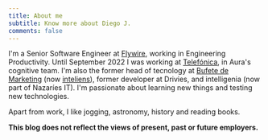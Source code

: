 ```yaml
---
title: About me
subtitle: Know more about Diego J.
comments: false
---
```




I'm a Senior Software Engineer at [Flywire](https://www.flywire.com/es), working in Engineering Productivity. Until September 2022 I was working at [Telefónica](https://www.telefonica.com/en/home), in Aura's cognitive team. I'm also the former head of tecnology at [Bufete de Marketing](http://www.bufetedemarketing.com/) (now [inteliens](https://www.inteliens.com/)), former developer at Drivies, and intelligenia (now part of Nazaríes IT). I'm passionate about learning new things and testing new technologies.

Apart from work, I like jogging, astronomy, history and reading books.

**This blog does not reflect the views of present, past or future employers.**
